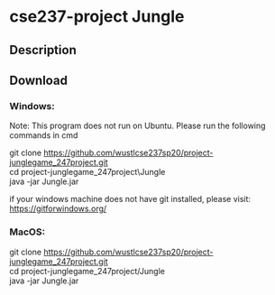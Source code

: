 # cse237-project Jungle

## Description

## Download

### Windows:
Note: This program does not run on Ubuntu. Please run the following commands in cmd

git clone https://github.com/wustlcse237sp20/project-junglegame_247project.git  
cd project-junglegame_247project\Jungle  
java -jar Jungle.jar  

if your windows machine does not have git installed, please visit:
https://gitforwindows.org/

### MacOS:

git clone https://github.com/wustlcse237sp20/project-junglegame_247project.git  
cd project-junglegame_247project/Jungle  
java -jar Jungle.jar


